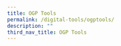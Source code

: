 ```yaml
---
title: OGP Tools
permalink: /digital-tools/ogptools/
description: ""
third_nav_title: OGP Tools
---
```





